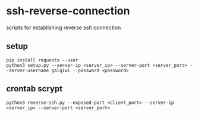 # ssh-reverse-connection

scripts for establishing reverse ssh connection

## setup
```
pip install requests --user
python3 setup.py --server-ip <server_ip> --server-port <server_port> --server-username galqiwi --password <password>

```

## crontab scrypt
```
python3 reverse-ssh.py --exposed-port <client_port> --server-ip <server_ip> --server-port <server_port>
```
